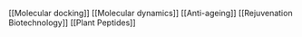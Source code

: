 [[Molecular docking]]
[[Molecular dynamics]]
[[Anti-ageing]]
[[Rejuvenation Biotechnology]]
[[Plant Peptides]]
